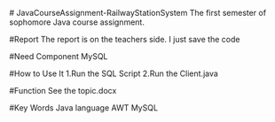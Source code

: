 ﻿﻿# JavaCourseAssignment-RailwayStationSystemThe first semester of sophomore Java course assignment. #ReportThe report is on the teachers side. I just save the code#Need ComponentMySQL#How to Use It1.Run the SQL Script2.Run the Client.java#FunctionSee the topic.docx#Key WordsJava language AWT MySQL